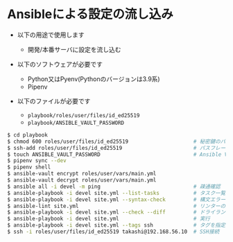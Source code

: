 # Ansibleによる設定の流し込み

- 以下の用途で使用します
    - 開発/本番サーバに設定を流し込む

- 以下のソフトウェアが必要です
    - Python又はPyenv(Pythonのバージョンは3.9系)
    - Pipenv

- 以下のファイルが必要です
    - `playbook/roles/user/files/id_ed25519`
    - `playbook/ANSIBLE_VAULT_PASSWORD`

```bash
$ cd playbook
$ chmod 600 roles/user/files/id_ed25519                     # 秘密鍵のパーミッションを変更しないとSSH接続できないため
$ ssh-add roles/user/files/id_ed25519                       # パスフレーズの入力を省略させるための設定(オプション)
$ touch ANSIBLE_VAULT_PASSWORD                              # Ansible Vaultのパスワードを設定する
$ pipenv sync --dev
$ pipenv shell
$ ansible-vault encrypt roles/user/vars/main.yml
$ ansible-vault decrypt roles/user/vars/main.yml
$ ansible all -i devel -m ping                              # 疎通確認
$ ansible-playbook -i devel site.yml --list-tasks           # タスク一覧
$ ansible-playbook -i devel site.yml --syntax-check         # 構文エラーのチェック
$ ansible-lint site.yml                                     # リンターの実行
$ ansible-playbook -i devel site.yml --check --diff         # ドライラン
$ ansible-playbook -i devel site.yml                        # 実行
$ ansible-playbook -i devel site.yml --tags ssh             # タグを指定して実行
$ ssh -i roles/user/files/id_ed25519 takashi@192.168.56.10  # SSH接続
```

